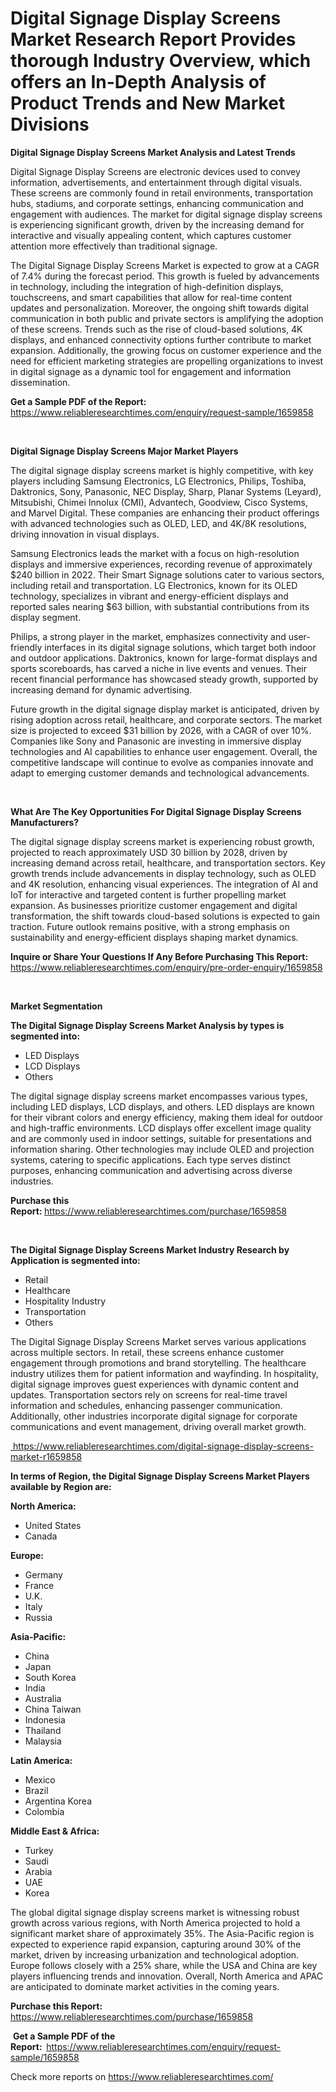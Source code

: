 <p><h1>Digital Signage Display Screens Market Research Report Provides thorough Industry Overview, which offers an In-Depth Analysis of Product Trends and New Market Divisions</h1></p><p><strong>Digital Signage Display Screens Market Analysis and Latest Trends</strong></p>
<p><p>Digital Signage Display Screens are electronic devices used to convey information, advertisements, and entertainment through digital visuals. These screens are commonly found in retail environments, transportation hubs, stadiums, and corporate settings, enhancing communication and engagement with audiences. The market for digital signage display screens is experiencing significant growth, driven by the increasing demand for interactive and visually appealing content, which captures customer attention more effectively than traditional signage.</p><p>The Digital Signage Display Screens Market is expected to grow at a CAGR of 7.4% during the forecast period. This growth is fueled by advancements in technology, including the integration of high-definition displays, touchscreens, and smart capabilities that allow for real-time content updates and personalization. Moreover, the ongoing shift towards digital communication in both public and private sectors is amplifying the adoption of these screens. Trends such as the rise of cloud-based solutions, 4K displays, and enhanced connectivity options further contribute to market expansion. Additionally, the growing focus on customer experience and the need for efficient marketing strategies are propelling organizations to invest in digital signage as a dynamic tool for engagement and information dissemination.</p></p>
<p><strong>Get a Sample PDF of the Report:&nbsp;</strong> <a href="https://www.reliableresearchtimes.com/enquiry/request-sample/1659858?utm_campaign=2310&utm_medium=2&utm_source=Github&utm_content=ia&utm_term=08022025&utm_id=digital-signage-display-screens">https://www.reliableresearchtimes.com/enquiry/request-sample/1659858</a></p>
<p>&nbsp;</p>
<p><strong>Digital Signage Display Screens Major Market Players</strong></p>
<p><p>The digital signage display screens market is highly competitive, with key players including Samsung Electronics, LG Electronics, Philips, Toshiba, Daktronics, Sony, Panasonic, NEC Display, Sharp, Planar Systems (Leyard), Mitsubishi, Chimei Innolux (CMI), Advantech, Goodview, Cisco Systems, and Marvel Digital. These companies are enhancing their product offerings with advanced technologies such as OLED, LED, and 4K/8K resolutions, driving innovation in visual displays.</p><p>Samsung Electronics leads the market with a focus on high-resolution displays and immersive experiences, recording revenue of approximately $240 billion in 2022. Their Smart Signage solutions cater to various sectors, including retail and transportation. LG Electronics, known for its OLED technology, specializes in vibrant and energy-efficient displays and reported sales nearing $63 billion, with substantial contributions from its display segment.</p><p>Philips, a strong player in the market, emphasizes connectivity and user-friendly interfaces in its digital signage solutions, which target both indoor and outdoor applications. Daktronics, known for large-format displays and sports scoreboards, has carved a niche in live events and venues. Their recent financial performance has showcased steady growth, supported by increasing demand for dynamic advertising.</p><p>Future growth in the digital signage display market is anticipated, driven by rising adoption across retail, healthcare, and corporate sectors. The market size is projected to exceed $31 billion by 2026, with a CAGR of over 10%. Companies like Sony and Panasonic are investing in immersive display technologies and AI capabilities to enhance user engagement. Overall, the competitive landscape will continue to evolve as companies innovate and adapt to emerging customer demands and technological advancements.</p></p>
<p>&nbsp;</p>
<p><strong>What Are The Key Opportunities For Digital Signage Display Screens Manufacturers?</strong></p>
<p><p>The digital signage display screens market is experiencing robust growth, projected to reach approximately USD 30 billion by 2028, driven by increasing demand across retail, healthcare, and transportation sectors. Key growth trends include advancements in display technology, such as OLED and 4K resolution, enhancing visual experiences. The integration of AI and IoT for interactive and targeted content is further propelling market expansion. As businesses prioritize customer engagement and digital transformation, the shift towards cloud-based solutions is expected to gain traction. Future outlook remains positive, with a strong emphasis on sustainability and energy-efficient displays shaping market dynamics.</p></p>
<p><strong>Inquire or Share Your Questions If Any Before Purchasing This Report:</strong> <a href="https://www.reliableresearchtimes.com/enquiry/pre-order-enquiry/1659858?utm_campaign=2310&utm_medium=2&utm_source=Github&utm_content=ia&utm_term=08022025&utm_id=digital-signage-display-screens">https://www.reliableresearchtimes.com/enquiry/pre-order-enquiry/1659858</a></p>
<p>&nbsp;</p>
<p><strong>Market Segmentation</strong></p>
<p><strong>The Digital Signage Display Screens Market Analysis by types is segmented into:</strong></p>
<p><ul><li>LED Displays</li><li>LCD Displays</li><li>Others</li></ul></p>
<p><p>The digital signage display screens market encompasses various types, including LED displays, LCD displays, and others. LED displays are known for their vibrant colors and energy efficiency, making them ideal for outdoor and high-traffic environments. LCD displays offer excellent image quality and are commonly used in indoor settings, suitable for presentations and information sharing. Other technologies may include OLED and projection systems, catering to specific applications. Each type serves distinct purposes, enhancing communication and advertising across diverse industries.</p></p>
<p><strong>Purchase this Report:&nbsp;</strong><a href="https://www.reliableresearchtimes.com/purchase/1659858?utm_campaign=2310&utm_medium=2&utm_source=Github&utm_content=ia&utm_term=08022025&utm_id=digital-signage-display-screens">https://www.reliableresearchtimes.com/purchase/1659858</a></p>
<p>&nbsp;</p>
<p><strong>The Digital Signage Display Screens Market Industry Research by Application is segmented into:</strong></p>
<p><ul><li>Retail</li><li>Healthcare</li><li>Hospitality Industry</li><li>Transportation</li><li>Others</li></ul></p>
<p><p>The Digital Signage Display Screens Market serves various applications across multiple sectors. In retail, these screens enhance customer engagement through promotions and brand storytelling. The healthcare industry utilizes them for patient information and wayfinding. In hospitality, digital signage improves guest experiences with dynamic content and updates. Transportation sectors rely on screens for real-time travel information and schedules, enhancing passenger communication. Additionally, other industries incorporate digital signage for corporate communications and event management, driving overall market growth.</p></p>
<p><a href="https://www.reliableresearchtimes.com/digital-signage-display-screens-market-r1659858?utm_campaign=2310&utm_medium=2&utm_source=Github&utm_content=ia&utm_term=08022025&utm_id=digital-signage-display-screens">&nbsp;https://www.reliableresearchtimes.com/digital-signage-display-screens-market-r1659858</a></p>
<p><strong>In terms of Region, the Digital Signage Display Screens Market Players available by Region are:</strong></p>
<p>
    <p> <strong> North America: </strong>
        <ul>
            <li>United States</li>
            <li>Canada</li>
        </ul>
        </p> 
    <p> <strong> Europe: </strong>
        <ul>
            <li>Germany</li>
            <li>France</li>
            <li>U.K.</li>
            <li>Italy</li>
            <li>Russia</li>
        </ul>
        </p> 
    <p> <strong> Asia-Pacific: </strong>
        <ul>
            <li>China</li>
            <li>Japan</li>
            <li>South Korea</li>
            <li>India</li>
            <li>Australia</li>
            <li>China Taiwan</li>
            <li>Indonesia</li>
            <li>Thailand</li>
            <li>Malaysia</li>
        </ul>
        </p> 
    <p> <strong> Latin America: </strong>
        <ul>
            <li>Mexico</li>
            <li>Brazil</li>
            <li>Argentina Korea</li>
            <li>Colombia</li>
        </ul>
        </p> 
    <p> <strong> Middle East & Africa: </strong>
        <ul>
            <li>Turkey</li>
            <li>Saudi</li>
            <li>Arabia</li>
            <li>UAE</li>
            <li>Korea</li>
        </ul>
    </p>
    </p>
<p><p>The global digital signage display screens market is witnessing robust growth across various regions, with North America projected to hold a significant market share of approximately 35%. The Asia-Pacific region is expected to experience rapid expansion, capturing around 30% of the market, driven by increasing urbanization and technological adoption. Europe follows closely with a 25% share, while the USA and China are key players influencing trends and innovation. Overall, North America and APAC are anticipated to dominate market activities in the coming years.</p></p>
<p><strong>Purchase this Report: </strong><a href="https://www.reliableresearchtimes.com/purchase/1659858?utm_campaign=2310&utm_medium=2&utm_source=Github&utm_content=ia&utm_term=08022025&utm_id=digital-signage-display-screens">https://www.reliableresearchtimes.com/purchase/1659858</a></p>
<p>&nbsp;<strong>Get a Sample PDF of the Report:&nbsp;&nbsp;</strong><a href="https://www.reliableresearchtimes.com/enquiry/request-sample/1659858?utm_campaign=2310&utm_medium=2&utm_source=Github&utm_content=ia&utm_term=08022025&utm_id=digital-signage-display-screens">https://www.reliableresearchtimes.com/enquiry/request-sample/1659858</a></p>
<p><strong></strong></p>
<p>Check more reports on <a href="https://www.reliableresearchtimes.com/?utm_campaign=2310&utm_medium=2&utm_source=Github&utm_content=ia&utm_term=08022025&utm_id=digital-signage-display-screens">https://www.reliableresearchtimes.com/</a></p>